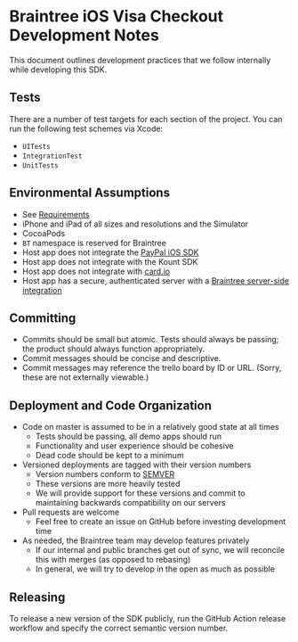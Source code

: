 # Braintree iOS Visa Checkout Development Notes

This document outlines development practices that we follow internally while developing this SDK.

## Tests

There are a number of test targets for each section of the project. You can run the following test schemes via Xcode:

- `UITests`
- `IntegrationTest`
- `UnitTests`

## Environmental Assumptions

* See [Requirements](https://developer.paypal.com/braintree/docs/guides/client-sdk/setup/ios/v5#requirements)
* iPhone and iPad of all sizes and resolutions and the Simulator
* CocoaPods
* `BT` namespace is reserved for Braintree
* Host app does not integrate the [PayPal iOS SDK](https://github.com/paypal/paypal-ios-sdk)
* Host app does not integrate with the Kount SDK
* Host app does not integrate with [card.io](https://www.card.io/)
* Host app has a secure, authenticated server with a [Braintree server-side integration](https://developer.paypal.com/braintree/docs/start/hello-server)

## Committing

* Commits should be small but atomic. Tests should always be passing; the product should always function appropriately.
* Commit messages should be concise and descriptive.
* Commit messages may reference the trello board by ID or URL. (Sorry, these are not externally viewable.)

## Deployment and Code Organization

* Code on master is assumed to be in a relatively good state at all times
  * Tests should be passing, all demo apps should run
  * Functionality and user experience should be cohesive
  * Dead code should be kept to a minimum
* Versioned deployments are tagged with their version numbers
  * Version numbers conform to [SEMVER](http://semver.org)
  * These versions are more heavily tested
  * We will provide support for these versions and commit to maintaining backwards compatibility on our servers
* Pull requests are welcome
  * Feel free to create an issue on GitHub before investing development time
* As needed, the Braintree team may develop features privately
  * If our internal and public branches get out of sync, we will reconcile this with merges (as opposed to rebasing)
  * In general, we will try to develop in the open as much as possible

## Releasing

To release a new version of the SDK publicly, run the GitHub Action release workflow and specify the correct semantic version number.